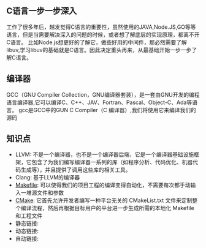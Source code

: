 ## C语言一步一步深入

工作了很多年后，越发觉得C语言的重要性，虽然使用的JAVA,Node.JS,GO等等语言，但是当需要解决深入的问题的时候，或者想了解底层的实现原理，都离不开C语言。
比如Node.js想更好的了解它，做些好用的中间件，那必然需要了解libuv,学习libuv的基础就是C语言。因此决定重头再来，从最基础开始一步一步了解C语言。

## 编译器
GCC（GNU Compiler Collection，GNU编译器套装），是一套由GNU开发的编程语言编译器,它可以编译C、C++、JAV、Fortran、Pascal、Object-C、Ada等语言。
gcc是GCC中的GUN C Compiler（C 编译器）,我们将使用它来编译我们的源码

## 知识点
* LLVM: 不是一个编译器，也不是一个编译器后端，它是一个编译器基础设施框架，它包含了为我们编写编译器一系列的库（如程序分析、代码优化、机器代码生成等），并且提供了调用这些库的相关工具。
* Clang: 基于LLVM的编译器
* [Makefile](http://c.biancheng.net/view/7097.html): 可以使得我们的项目工程的编译变得自动化，不需要每次都手动输入一堆源文件和参数
* [CMake](https://www.hahack.com/codes/cmake/): 它首先允许开发者编写一种平台无关的 CMakeList.txt 文件来定制整个编译流程，然后再根据目标用户的平台进一步生成所需的本地化 Makefile 和工程文件
* 静态链接:
* 动态链接:
* 自动链接: